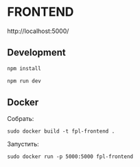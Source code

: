 # FRONTEND

http://localhost:5000/

## Development

```python
npm install

npm run dev
```

## Docker

Собрать:
```
sudo docker build -t fpl-frontend .
```

Запустить:

```
sudo docker run -p 5000:5000 fpl-frontend
```